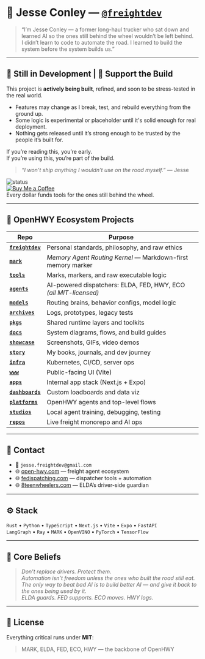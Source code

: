 # 👋 Jesse Conley — [`@freightdev`](https://github.com/freightdev)

> “I’m Jesse Conley — a former long-haul trucker who sat down and learned AI so the ones still behind the wheel wouldn’t be left behind.  
> I didn’t learn to code to automate the road. I learned to build the system before the system builds us.”

---

## 🚧 Still in Development | 🙏 Support the Build

This project is **actively being built**, refined, and soon to be stress-tested in the real world.

- Features may change as I break, test, and rebuild everything from the ground up.  
- Some logic is experimental or placeholder until it's solid enough for real deployment.  
- Nothing gets released until it’s strong enough to be trusted by the people it’s built for.

If you’re reading this, you’re early.  
If you’re using this, you’re part of the build.

> *“I won’t ship anything I wouldn’t use on the road myself.”* — Jesse

![status](https://img.shields.io/badge/status-in%20development-orange?style=flat-square)  
[![Buy Me a Coffee](https://img.shields.io/badge/support-buy%20me%20a%20coffee-yellow?logo=buymeacoffee&style=flat)](https://buymeacoffee.com/freightdev)  
Every dollar funds tools for the ones still behind the wheel.

---

## 🚚 OpenHWY Ecosystem Projects

| Repo | Purpose |
|------|---------|
| **[`freightdev`](https://github.com/freightdev/freightdev)** | Personal standards, philosophy, and raw ethics |
| **[`mark`](https://github.com/freightdev/mark)** | *Memory Agent Routing Kernel* — Markdown-first memory marker |
| **[`tools`](https://github.com/freightdev/tools)** | Marks, markers, and raw executable logic |
| **[`agents`](https://github.com/freightdev/agents)** | AI-powered dispatchers: ELDA, FED, HWY, ECO *(all MIT-licensed)* |
| **[`models`](https://github.com/freightdev/models)** | Routing brains, behavior configs, model logic |
| **[`archives`](https://github.com/freightdev/archives)** | Logs, prototypes, legacy tests |
| **[`pkgs`](https://github.com/freightdev/pkgs)** | Shared runtime layers and toolkits |
| **[`docs`](https://github.com/freightdev/docs)** | System diagrams, flows, and build guides |
| **[`showcase`](https://github.com/freightdev/showcase)** | Screenshots, GIFs, video demos |
| **[`story`](https://github.com/freightdev/story)** | My books, journals, and dev journey |
| **[`infra`](https://github.com/freightdev/infra)** | Kubernetes, CI/CD, server ops |
| **[`www`](https://github.com/freightdev/www)** | Public-facing UI (Vite) |
| **[`apps`](https://github.com/freightdev/apps)** | Internal app stack (Next.js + Expo) |
| **[`dashboards`](https://github.com/freightdev/dashboards)** | Custom loadboards and data viz |
| **[`platforms`](https://github.com/freightdev/platforms)** | OpenHWY agents and top-level flows |
| **[`studios`](https://github.com/freightdev/studios)** | Local agent training, debugging, testing |
| **[`repos`](https://github.com/freightdev/repos)** | Live freight monorepo and AI ops |

---

## 💼 Contact

- 📧 `jesse.freightdev@gmail.com`  
- 🌐 [open-hwy.com](https://open-hwy.com) — freight agent ecosystem  
- 🌐 [fedispatching.com](https://fedispatching.com) — dispatcher tools + automation  
- 🌐 [8teenwheelers.com](https://8teenwheelers.com) — ELDA’s driver-side guardian

---

## ⚙️ Stack

`Rust` • `Python` • `TypeScript` • `Next.js` • `Vite` • `Expo` • `FastAPI`  
`LangGraph` • `Ray` • `MARK` • `OpenVINO` • `PyTorch` • `TensorFlow`

---

## 🧠 Core Beliefs

> *Don’t replace drivers. Protect them.*  
> *Automation isn’t freedom unless the ones who built the road still eat.*  
> *The only way to beat bad AI is to build better AI — and give it back to the ones being used by it.*  
> *ELDA guards. FED supports. ECO moves. HWY logs.*

---

## 📄 License

Everything critical runs under **MIT**:  
> MARK, ELDA, FED, ECO, HWY — the backbone of OpenHWY
